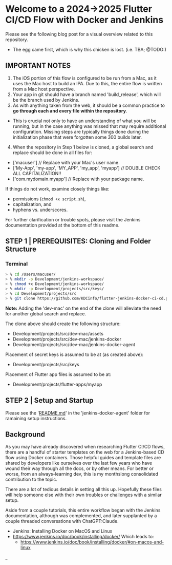 # Welcome to a 2024->2025 Flutter CI/CD Flow with Docker and Jenkins

Please see the following blog post for a visual overview related to this repository.

- The egg came first, which is why this chicken is lost. (i.e. TBA; @TODO:)


## IMPORTANT NOTES

1. The iOS portion of this flow is configured to be run from a Mac, as it uses the Mac host to build an IPA. Due to this, the entire flow is written from a Mac host perspective.
2. Your app in git should have a branch named 'build_release', which will be the branch used by Jenkins.
3. As with anything taken from the web, it should be a common practice to **go through each and every file within the repository**.
  - This is crucial not only to have an understanding of what you will be running, but in the case anything was missed that may require additional configuration. Missing steps are typically things done during the initialization phase that were forgotten some 300 builds later.
4. When the repository in Step 1 below is cloned, a global search and replace should be done in all files for:
  - ['macuser'] // Replace with your Mac's user name.
  - ['My-App', 'my-app', 'MY_APP', 'my_app', 'myapp'] // DOUBLE CHECK ALL CAPITALIZATION!!
  - ['com.mydomain.myapp'] // Replace with your package name.

If things do not work, examine closely things like:
  - permissions (`chmod +x script.sh`),
  - capitalization, and
  - hyphens vs. underscores.

For further clarification or trouble spots, please visit the Jenkins documentation provided at the bottom of this readme.


## STEP 1 | PREREQUISITES: Cloning and Folder Structure

### Terminal

```sh
> % cd /Users/macuser/
> % mkdir -p Development/jenkins-workspace/
> % chmod +x Development/jenkins-workspace/
> % mkdir -p Development/projects/src/keys/
> % cd Development/projects/src
> % git clone https://github.com/KDCinfo/flutter-jenkins-docker-ci-cd.git dev-mac
```

**Note:** Adding the 'dev-mac' on the end of the clone will alleviate the need for another global search and replace.

The clone above should create the following structure:

- Development/projects/src/dev-mac/assets
- Development/projects/src/dev-mac/jenkins-docker
- Development/projects/src/dev-mac/jenkins-docker-agent

Placement of secret keys is assumed to be at (as created above):

- Development/projects/src/keys

Placement of Flutter app files is assumed to be at:

- Development/projects/flutter-apps/myapp


## STEP 2 | Setup and Startup

Please see the '[README.md](jenkins-docker-agent/README.md)' in the 'jenkins-docker-agent' folder for ramaining setup instructions.


## Background

As you may have already discovered when researching Flutter CI/CD flows, there are a handful of starter templates on the web for a Jenkins-based CD flow using Docker containers. Those helpful guides and template files are shared by developers like ourselves over the last few years who have wound their way through all the docs, or by other means. For better or worse, from an always-learning dev, this is my monthslong consolidated contribution to the topic.

There are a lot of tedious details in setting all this up. Hopefully these files will help someone else with their own troubles or challenges with a similar setup.

Aside from a couple tutorials, this entire workflow began with the Jenkins documentation, although was complemented, and later supplanted by a couple threaded conversations with ChatGPT:Claude.

- Jenkins: Installing Docker on MacOS and Linux
- https://www.jenkins.io/doc/book/installing/docker/
	Which leads to:
	- https://www.jenkins.io/doc/book/installing/docker/#on-macos-and-linux

_
